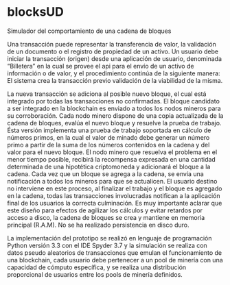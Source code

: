 # blocksUD

Simulador del comportamiento de una cadena de bloques

Una transacción puede representar la transferencia de valor, la validación de un documento o el registro de propiedad de un activo.
Un usuario debe iniciar la transacción (origen) desde una aplicación de usuario, denominada “Billetera” en la cual se provee el api para el envío de un activo de información o de valor, y el procedimiento continúa de la siguiente manera: El sistema crea la transacción previo validación de la viabilidad de la misma.

La nueva transacción se adiciona al posible nuevo bloque, el cual está integrado por todas las transacciones no confirmadas. El bloque candidato a ser integrado en la blockchain es enviado a todos los nodos mineros para su corroboración. Cada nodo minero dispone de una copia actualizada de la cadena de bloques, evalúa el nuevo bloque y resuelve la prueba de trabajo. Ésta versión implementa una prueba de trabajo soportada en cálculo de números primos, en la cual el valor de minado debe generar un número primo a partir de la suma de los números contenidos en la cadena y del valor para el nuevo bloque. El nodo minero que resuelva el problema en el menor tiempo posible, recibirá la recompensa expresada en una cantidad determinada de una hipotética criptomoneda y adicionará el bloque a la cadena. Cada vez que un bloque se agrega a la cadena, se envía una notificación a todos los mineros para que se actualicen. El usuario destino no interviene en este proceso, al finalizar el trabajo y el bloque es agregado en la cadena, todas las transacciones involucradas notifican a la aplicación final de los usuarios la correcta culminación. Es muy importante aclarar que este diseño para efectos de agilizar los cálculos y evitar retardos por acceso a disco, la cadena de bloques se crea y mantiene en memoria principal (R.A.M). No se ha realizado persistencia en disco duro.

La implementación del prototipo se realizó en lenguaje de programación Python versión 3.3 con el IDE Spyder 3.7 y la simulación se realiza con datos pseudo aleatorios de transacciones que emulan el funcionamiento de una blockchain, cada usuario debe pertenecer a un pool de minería con una capacidad de cómputo específica, y se realiza una distribución proporcional de usuarios entre los pools de minería definidos.
